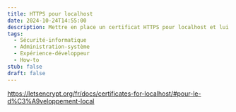 ```yaml
---
title: HTTPS pour localhost
date: 2024-10-24T14:55:00
description: Mettre en place un certificat HTTPS pour localhost et lui faire confiance.
tags:
  - Sécurité-informatique
  - Administration-système
  - Expérience-développeur
  - How-to
stub: false
draft: false
---
```

https://letsencrypt.org/fr/docs/certificates-for-localhost/#pour-le-d%C3%A9veloppement-local

